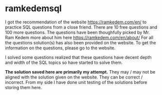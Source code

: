 # ramkedemsql
I got the recommendation of the website https://ramkedem.com/en/ to practice SQL questions from a close friend. 
There are 10 free questions and  100 more questions. The questions have been thoughfully picked by Mr. Ram Kedem more about him here https://ramkedem.com/en/about/
For all the questions solution(s) has also been provided on the website.  To get the information on the questions, please go to the website. 

I solved some questions  realized that these questions have decent depth and width of the SQL topics so have started to solve them. 

**The solution saved here are primarily my attempt.** They may / may not be aligned with the solution given on the website. 
They can be correct / incorrect. From my side I have done unit testing of the solutions before storing them here. 
 
